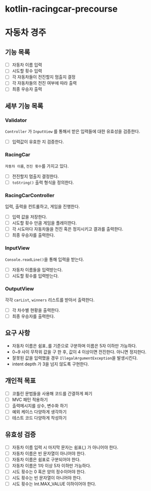 # kotlin-racingcar-precourse

# 자동차 경주

## 기능 목록

- [ ] 자동차 이름 입력
- [ ] 시도할 횟수 입력
- [ ] 각 자동차들이 전진할지 멈출지 결정
- [ ] 각 자동차들의 전진 여부에 따라 출력
- [ ] 최종 우승자 출력

## 세부 기능 목록

### Validator

`Controller` 가 `InputView` 를 통해서 받은 입력들에 대한 유효성을 검증한다.

- [ ] 입력값이 유효한 지 검증한다.

### RacingCar

`자동차 이름`, `전진 횟수`를 가지고 있다.

- [ ] 전진할지 멈출지 결정한다.
- [ ] `toString()` 출력 형식을 정의한다.

### RacingCarController

입력, 출력을 컨트롤하고, 게임을 진행한다.

- [ ] 입력 값을 저장한다.
- [ ] 시도할 횟수 만큼 게임을 플레이한다.
- [ ] 각 시도마다 자동차들을 전진 혹은 정지시키고 결과를 출력한다.
- [ ] 최종 우승자를 출력한다.

### InputView

`Console.readLine()`을 통해 입력을 받는다.

- [ ] 자동차 이름들을 입력받는다.
- [ ] 시도할 횟수를 입력받는다.

### OutputView

각각 `carList`, `winners` 리스트를 받아서 출력한다.

- [ ] 각 차수별 현황을 출력한다.
- [ ] 최종 우승자를 출력한다.

## 요구 사항

- 자동차 이름은 쉼표`,`를 기준으로 구분하며 이름은 5자 이하만 가능하다.
- 0~9 사이 무작위 값을 구 한 후, 값이 4 이상이면 전진한다. 아니면 정지한다.
- 잘못된 값을 입력했을 경우 `IllegalArgumentException`을 발생시킨다.
- intent depth 가 3을 넘지 않도록 구현한다.

## 개인적 목표

- [ ] 코틀린 문법들을 사용해 코드를 간결하게 짜기
- [ ] MVC 패턴 적용하기
- [ ] 출력메시지를 상수, 변수화 하기
- [ ] 예외 케이스 다양하게 생각하기
- [ ] 테스트 코드 다양하게 작성하기

## 유효성 검증

- [ ] 자동차 이름 입력 시 마지막 문자는 쉼표(,) 가 아니어야 한다.
- [ ] 자동차 이름은 빈 문자열이 아니어야 한다.
- [ ] 자동차 이름은 쉼표로 구분되어야 한다.
- [ ] 자동차 이름은 1자 이상 5자 이하만 가능하다.
- [ ] 시도 횟수는 0 혹은 양의 정수이어야 한다.
- [ ] 시도 횟수는 빈 문자열이 아니어야 한다.
- [ ] 시도 횟수는 Int.MAX_VALUE 이하이어야 한다.